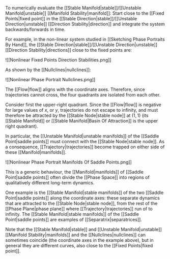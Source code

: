 To numerically evaluate the [[Stable Manifold|stable]]/[[Unstable Manifold|unstable]] [[Manifold Stability|manifold]]: Start close to the [[Fixed Points|fixed point]] in the [[Stable Direction|stable]]/[[Unstable Direction|unstable]] [[Direction Stability|direction]] and integrate the system backwards/forwards in time.

For example, in the non-linear system studied in [[Sketching Phase Portraits By Hand]], the [[Stable Direction|stable]]/[[Unstable Direction|unstable]] [[Direction Stability|directions]] close to the fixed points are:

![[Nonlinear Fixed Points Direction Stabilities.png]]

As shown by the [[Nullclines|nullclines]]:

![[Nonlinear Phase Portrait Nullclines.png]]

The [[Flow|flow]] aligns with the coordinate axes. Therefore, since trajectories cannot cross, the four quadrants are isolated from each other. 

Consider first the upper-right quadrant. Since the [[Flow|flow]] is negative for large values of $x$, or $y$, trajectories do not escape to infinity, and must therefore be attracted by the [[Stable Node|stable node]] at $(1,1)$ (its [[Stable Manifold]] or [[Stable Manifold|Basin Of Attraction]] is the upper right quadrant).

In particular, the [[Unstable Manifold|unstable manifolds]] of the [[Saddle Point|saddle points]] must connect with the [[Stable Node|stable node]]. As a consequence, [[Trajectory|trajectories]] become trapped on either side of these [[Manifold|manifolds]]. 

![[Nonlinear Phase Portrait Manifolds Of Saddle Points.png]]

This is a generic behaviour, the [[Manifold|manifolds]] of [[Saddle Point|saddle points]] often divide the [[Phase Space]] into regions of qualitatively different long-term dynamics. 

One example is the [[Stable Manifold|stable manifolds]] of the two [[Saddle Point|saddle points]] along the coordinate axes: these separate dynamics that are attracted to the [[Stable Node|stable node]], from the rest of the [[Phase Plane|phase plane]] where [[Trajectory|trajectories]] run of to infinity.  The [[Stable Manifold|stable manifolds]] of the [[Saddle Point|saddle points]] are examples of [[Separatrix|separatrices]].

Note that the [[Stable Manifold|stable]] and [[Unstable Manifold|unstable]] [[Manifold Stability|manifolds]] and the [[Nullclines|nullclines]] can sometimes coincide (the coordinate axes in the example above), but in general they are different curves, also close to the [[Fixed Points|fixed point]].
